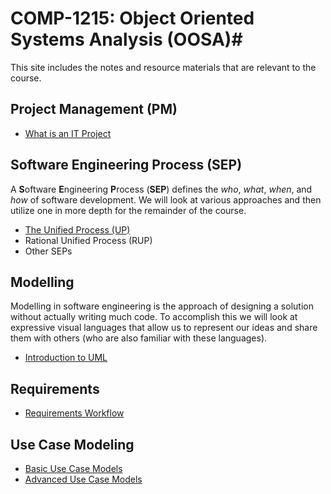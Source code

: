 # COMP-1215: Object Oriented Systems Analysis (OOSA)#

This site includes the notes and resource materials that are relevant to the course.

## Project Management (PM)

- [What is an IT Project](pages/OOSA-s01e01-What_is_an_IT_Project.md)

## Software Engineering Process (SEP) ##

A **S**oftware **E**ngineering **P**rocess (**SEP**) defines the *who*, *what*, *when*, and *how* of software development. We will look at various approaches and then utilize one in more depth for the remainder of the course.

- [The Unified Process (UP)](pages/oosa-s03e01-Unified_Process.md)
- Rational Unified Process (RUP)
- Other SEPs

## Modelling ##

Modelling in software engineering is the approach of designing a solution without actually writing much code. To accomplish this we will look at expressive visual languages that allow us to represent our ideas and share them with others (who are also familiar with these languages).

- [Introduction to UML](pages/oosa-s04e01-Intro_UML.md)

## Requirements

- [Requirements Workflow](pages/OOSA-s05e01-Requirements_Workflow.md)

## Use Case Modeling

- [Basic Use Case Models](pages/OOSA-s06e01-Use_Case_Modeling.md)
- [Advanced Use Case Models](pages/OOSA-s06e02-Advanced_Use_Case_Modeling.md)

